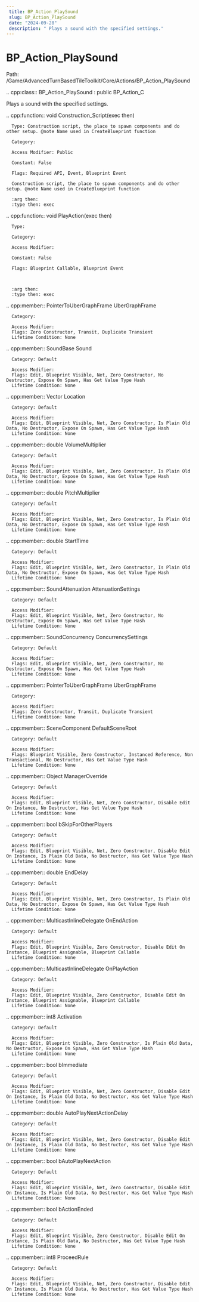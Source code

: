 ```yaml
---
 title: BP_Action_PlaySound
 slug: BP_Action_PlaySound
 date: "2024-09-28"
 description: " Plays a sound with the specified settings."
---
```


BP_Action_PlaySound
====================

Path: /Game/AdvancedTurnBasedTileToolkit/Core/Actions/BP_Action_PlaySound

.. cpp:class:: BP_Action_PlaySound : public BP_Action_C

   Plays a sound with the specified settings.

   .. cpp:function:: void Construction_Script(exec then)

      Type: Construction script, the place to spawn components and do other setup. @note Name used in CreateBlueprint function

      Category: 

      Access Modifier: Public

      Constant: False

      Flags: Required API, Event, Blueprint Event

      Construction script, the place to spawn components and do other setup. @note Name used in CreateBlueprint function

      :arg then: 
      :type then: exec

   .. cpp:function:: void PlayAction(exec then)

      Type: 

      Category: 

      Access Modifier: 

      Constant: False

      Flags: Blueprint Callable, Blueprint Event

      

      :arg then: 
      :type then: exec

   .. cpp:member:: PointerToUberGraphFrame UberGraphFrame

      Category: 

      Access Modifier: 
      Flags: Zero Constructor, Transit, Duplicate Transient
      Lifetime Condition: None

      

   .. cpp:member:: SoundBase Sound

      Category: Default

      Access Modifier: 
      Flags: Edit, Blueprint Visible, Net, Zero Constructor, No Destructor, Expose On Spawn, Has Get Value Type Hash
      Lifetime Condition: None

      

   .. cpp:member:: Vector Location

      Category: Default

      Access Modifier: 
      Flags: Edit, Blueprint Visible, Net, Zero Constructor, Is Plain Old Data, No Destructor, Expose On Spawn, Has Get Value Type Hash
      Lifetime Condition: None

      

   .. cpp:member:: double VolumeMultiplier

      Category: Default

      Access Modifier: 
      Flags: Edit, Blueprint Visible, Net, Zero Constructor, Is Plain Old Data, No Destructor, Expose On Spawn, Has Get Value Type Hash
      Lifetime Condition: None

      

   .. cpp:member:: double PitchMultiplier

      Category: Default

      Access Modifier: 
      Flags: Edit, Blueprint Visible, Net, Zero Constructor, Is Plain Old Data, No Destructor, Expose On Spawn, Has Get Value Type Hash
      Lifetime Condition: None

      

   .. cpp:member:: double StartTime

      Category: Default

      Access Modifier: 
      Flags: Edit, Blueprint Visible, Net, Zero Constructor, Is Plain Old Data, No Destructor, Expose On Spawn, Has Get Value Type Hash
      Lifetime Condition: None

      

   .. cpp:member:: SoundAttenuation AttenuationSettings

      Category: Default

      Access Modifier: 
      Flags: Edit, Blueprint Visible, Net, Zero Constructor, No Destructor, Expose On Spawn, Has Get Value Type Hash
      Lifetime Condition: None

      

   .. cpp:member:: SoundConcurrency ConcurrencySettings

      Category: Default

      Access Modifier: 
      Flags: Edit, Blueprint Visible, Net, Zero Constructor, No Destructor, Expose On Spawn, Has Get Value Type Hash
      Lifetime Condition: None

      

   .. cpp:member:: PointerToUberGraphFrame UberGraphFrame

      Category: 

      Access Modifier: 
      Flags: Zero Constructor, Transit, Duplicate Transient
      Lifetime Condition: None

      

   .. cpp:member:: SceneComponent DefaultSceneRoot

      Category: Default

      Access Modifier: 
      Flags: Blueprint Visible, Zero Constructor, Instanced Reference, Non Transactional, No Destructor, Has Get Value Type Hash
      Lifetime Condition: None

      

   .. cpp:member:: Object ManagerOverride

      Category: Default

      Access Modifier: 
      Flags: Edit, Blueprint Visible, Net, Zero Constructor, Disable Edit On Instance, No Destructor, Has Get Value Type Hash
      Lifetime Condition: None

      

   .. cpp:member:: bool bSkipForOtherPlayers

      Category: Default

      Access Modifier: 
      Flags: Edit, Blueprint Visible, Net, Zero Constructor, Disable Edit On Instance, Is Plain Old Data, No Destructor, Has Get Value Type Hash
      Lifetime Condition: None

      

   .. cpp:member:: double EndDelay

      Category: Default

      Access Modifier: 
      Flags: Edit, Blueprint Visible, Net, Zero Constructor, Is Plain Old Data, No Destructor, Expose On Spawn, Has Get Value Type Hash
      Lifetime Condition: None

      

   .. cpp:member:: MulticastInlineDelegate OnEndAction

      Category: Default

      Access Modifier: 
      Flags: Edit, Blueprint Visible, Zero Constructor, Disable Edit On Instance, Blueprint Assignable, Blueprint Callable
      Lifetime Condition: None

      

   .. cpp:member:: MulticastInlineDelegate OnPlayAction

      Category: Default

      Access Modifier: 
      Flags: Edit, Blueprint Visible, Zero Constructor, Disable Edit On Instance, Blueprint Assignable, Blueprint Callable
      Lifetime Condition: None

      

   .. cpp:member:: int8 Activation

      Category: Default

      Access Modifier: 
      Flags: Edit, Blueprint Visible, Zero Constructor, Is Plain Old Data, No Destructor, Expose On Spawn, Has Get Value Type Hash
      Lifetime Condition: None

      

   .. cpp:member:: bool bImmediate

      Category: Default

      Access Modifier: 
      Flags: Edit, Blueprint Visible, Net, Zero Constructor, Disable Edit On Instance, Is Plain Old Data, No Destructor, Has Get Value Type Hash
      Lifetime Condition: None

      

   .. cpp:member:: double AutoPlayNextActionDelay

      Category: Default

      Access Modifier: 
      Flags: Edit, Blueprint Visible, Net, Zero Constructor, Disable Edit On Instance, Is Plain Old Data, No Destructor, Has Get Value Type Hash
      Lifetime Condition: None

      

   .. cpp:member:: bool bAutoPlayNextAction

      Category: Default

      Access Modifier: 
      Flags: Edit, Blueprint Visible, Net, Zero Constructor, Disable Edit On Instance, Is Plain Old Data, No Destructor, Has Get Value Type Hash
      Lifetime Condition: None

      

   .. cpp:member:: bool bActionEnded

      Category: Default

      Access Modifier: 
      Flags: Edit, Blueprint Visible, Zero Constructor, Disable Edit On Instance, Is Plain Old Data, No Destructor, Has Get Value Type Hash
      Lifetime Condition: None

      

   .. cpp:member:: int8 ProceedRule

      Category: Default

      Access Modifier: 
      Flags: Edit, Blueprint Visible, Net, Zero Constructor, Disable Edit On Instance, Is Plain Old Data, No Destructor, Has Get Value Type Hash
      Lifetime Condition: None

      

